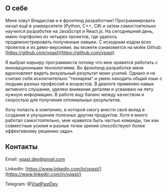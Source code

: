 ## О себе
    

Меня зовут Владислав и я фронтенд разработчик! Программировать начал ещё в университете (Python, C++, C#) и затем самостоятельно научился разработке на JavaScript и React.js. На сегодняшний день, имею портфолио из четырех проектов, где удалось продемонстрировать полученные навыки. С исходным кодом всех проектов и их демо-версиями, вы можете ознакомится на моём Github: [https://github.com/vpast](https://github.com/vpast)

  

Я выбрал карьеру программиста потому что мне нравится работать с инновационными технологиями. Во фронтенд-разработке меня вдохновляет видеть визуальный результат моих усилий. Однако я не считаю себя исключительно "технарем" и умею находить общий язык с людьми разных профессий и возрастов. В диалоге применяю навык активного слушания, уделяю внимание деталям и усваиваю на лету нужную информацию. В работе ищу баланс между качеством и скоростью для получения оптимальных результатов.

  

Хочу попасть в компанию, в которой смогу внести свой вклад в создание и улучшение полезных другим продуктов. Хотя я много работал самостоятельно, мне нравится быть частью команды, так как совместные усилия и разные точки зрения способствуют более эффективному решению задач.

  

## Контакты
    
Email: [vpast.dev@gmail.com](mailto:vpast.dev@gmail.com)
    
LinkedIn: [https://www.linkedin.com/in/vpast/](https://www.linkedin.com/in/vpast/)
    
Telegram: @[VladPastDev](https://t.me/VladPastDev)
